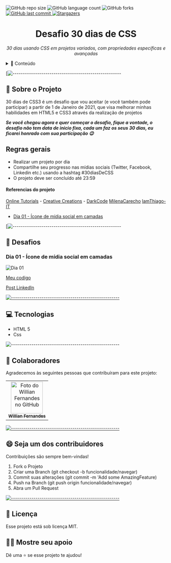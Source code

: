 
![GitHub repo size](https://img.shields.io/github/repo-size/Willian17/30DiasCss?style=for-the-badge)
![GitHub language count](https://img.shields.io/github/languages/count/Willian17/30DiasCss?style=for-the-badge)
![GitHub forks](https://img.shields.io/github/forks/Willian17/30DiasCss?style=for-the-badge)
<a href="https://github.com/Willian1730DiasCss/commits/master">
<img alt="GitHub last commit" src="https://img.shields.io/github/last-commit/Willian17/30DiasCss?color=774DD6&style=for-the-badge">
</a> 
<a href="https://github.com/Willian17/model-complete-readme/stargazers">
<img alt="Stargazers" src="https://img.shields.io/github/stars/Willian17/30DiasCss?style=for-the-badge&logo=github">
</a>

<p align="center">

<h1 align="center"> Desafio 30 dias de CSS </h3>

<p align="center"><i> 30 dias usando CSS em projetos variados, com propriedades específicas e avançadas</i></p>

<details>
<summary>📖 Conteúdo</summary>
<br />

* [➤ Sobre o projeto](#sobre)
* [➤ Desafios](#desafios)
* [➤ Tecnologias](#tecnologias)
* [➤ Colaboradores](#colaboradores)
* [➤ Como contribuir](#contribuir)
* [➤ Licença](#licenca)
</details>

[![-----------------------------------------------------](https://raw.githubusercontent.com/andreasbm/readme/master/assets/lines/colored.png)

## :pushpin: Sobre o Projeto <a name="sobre"></a>
<div>
 30 dias de CSS3 é um desafio que vou aceitar (e você também pode participar) a partir de 1 de Janeiro de 2021, que visa melhorar minhas habilidades em HTML5 e CSS3 através da realização de projetos 

***Se você chegou agora e quer começar o desafio, fique a vontade, o desafio não tem data de inicio fixa, cada um faz os seus 30 dias, eu ficarei honrado com sua participação 😉***

## Regras gerais

* Realizar um projeto por dia
* Compartilhe seu progresso nas mídias sociais (Twitter, Facebook, Linkedin etc.) usando a hashtag #30diasDeCSS
* O projeto deve ser concluído até 23:59

#### Referencias do projeto
[Online Tutorials](https://www.youtube.com/channel/UCbwXnUipZsLfUckBPsC7Jog) - 
[Creative Creations](https://www.youtube.com/channel/UCOKmVksbzoKJKmtu7rlEM1A) - 
[DarkCode](https://www.youtube.com/channel/UCD3KVjbb7aq2OiOffuungzw)
[MilenaCarecho](https://github.com/MilenaCarecho/30diasDeCSS)
[IamThiago-IT](https://github.com/IamThiago-IT/30_Dias_de_CSS)

* [Dia 01 - Ícone de mídia social em camadas](#dia01)

</div>

[![-----------------------------------------------------](https://raw.githubusercontent.com/andreasbm/readme/master/assets/lines/colored.png)
## :arrow_down_small: Desafios <a name="desafios"></a>
<div>
  
  ### Dia 01 - Ícone de mídia social em camadas <a name="dia01"></a>
  ![Dia 01](https://user-images.githubusercontent.com/37448340/88348819-d38d7000-cd24-11ea-99d1-39b04afb77f2.gif)
  
  [Meu codigo](https://github.com/Willian17/30diasCSS/tree/master/Desafios/Dia%2001)

  [Post LinkedIn](https://www.linkedin.com/posts/milenacarecho_30diascss-html5-css3-activity-6690824691449413632-7vau) 
  
</div>

[![-----------------------------------------------------](https://raw.githubusercontent.com/andreasbm/readme/master/assets/lines/colored.png)](##tecnologias)

## :computer: Tecnologias <a name="tecnologias"></a>
<ul>
<li>HTML 5</li>
<li>Css</li>
</ul>

![-----------------------------------------------------](https://raw.githubusercontent.com/andreasbm/readme/master/assets/lines/colored.png)

## 🤝 Colaboradores <a name="colaboradores"></a>

Agradecemos às seguintes pessoas que contribuíram para este projeto:

<table>
<tr>
<td align="center">
<a href="#">
  <img src="https://avatars2.githubusercontent.com/u/53010824?s=460&u=40f41a9ce155fe1a214f422849ad88fd7f0b9710&v=4" width="100px;" alt="Foto do Willian Fernandes no GitHub"/><br>
  <sub>
    <b>Willian Fernandes</b>
  </sub>
</a>
</td>
</tr>
</table>

[![-----------------------------------------------------](https://raw.githubusercontent.com/andreasbm/readme/master/assets/lines/colored.png)](#contribuidores)

## 😄 Seja um dos contribuidores<br> <a name="contribuir"></a>

Contribuições são sempre bem-vindas!

1. Fork o Projeto
2. Criar uma Branch (git checkout -b funcionalidade/navegar)
3. Commit suas alterações (git commit -m 'Add some AmazingFeature)
4. Push na Branch (git push origin funcionalidade/navegar)
5. Abra um Pull Request

[![-----------------------------------------------------](https://raw.githubusercontent.com/andreasbm/readme/master/assets/lines/colored.png)](#licensa)

## 📝 Licença <a name="licenca"></a>

Esse projeto está sob licença MIT.

## :man_astronaut: Mostre seu apoio 

Dê uma ⭐️ se esse projeto te ajudou!

